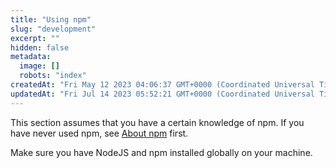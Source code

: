 ```yaml
---
title: "Using npm"
slug: "development"
excerpt: ""
hidden: false
metadata: 
  image: []
  robots: "index"
createdAt: "Fri May 12 2023 04:06:37 GMT+0000 (Coordinated Universal Time)"
updatedAt: "Fri Jul 14 2023 05:52:21 GMT+0000 (Coordinated Universal Time)"
---
```

This section assumes that you have a certain knowledge of npm. If you have never used npm, see [About npm](https://docs.npmjs.com/about-npm) first.

Make sure you have NodeJS and npm installed globally on your machine.
